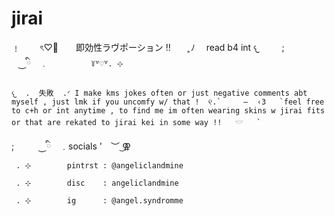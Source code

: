 # jirai 
﹗  　　ৎ♡゙　　即効性ラヴポーション !!　　 ͈ﾉ 　read b4 int  𐔌 　　     ;　　⠀⏝ི　﹒         `         ꒦꒷♡꒷. ⊹`
            
    𐔌  .  失敗  .ᐟ I make kms jokes often or just negative comments abt myself , just lmk if you uncomfy w/ that !  ୧.`     —  ‹𝟹   `feel free to c+h or int anytime , to find me im often wearing skins w jirai fits or that are rekated to jirai kei in some way !!   𓎟   `

    
      
  ;　　⠀⏝ི　﹒socials  '　︶ ͜⚢   
` . ⊹        pintrst : @angeliclandmine`
 
` . ⊹        disc    : angeliclandmine`
 
` . ⊹        ig      : @angel.syndromme`
